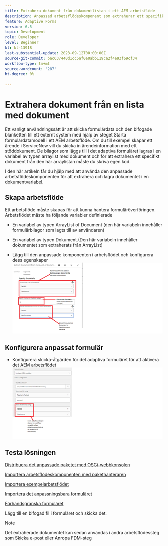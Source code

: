 ```yaml
---
title: Extrahera dokument från dokumentlistan i ett AEM arbetsflöde
description: Anpassad arbetsflödeskomponent som extraherar ett specifikt dokument från en lista med dokument
feature: Adaptive Forms
version: 6.5
topic: Development
role: Developer
level: Beginner
kt: kt-13918
last-substantial-update: 2023-09-12T00:00:00Z
source-git-commit: bac637440d1cc5af0e0abb119ca2f4e93f69cf34
workflow-type: tm+mt
source-wordcount: '287'
ht-degree: 0%

---
```


# Extrahera dokument från en lista med dokument

Ett vanligt användningssätt är att skicka formulärdata och den bifogade blanketten till ett externt system med hjälp av steget Starta formulärdatamodell i ett AEM arbetsflöde. Om du till exempel skapar ett ärende i ServiceNow vill du skicka in ärendeinformation med ett stöddokument. De bilagor som läggs till i det adaptiva formuläret lagras i en variabel av typen arraylist med dokument och för att extrahera ett specifikt dokument från den här arraylistan måste du skriva egen kod.

I den här artikeln får du hjälp med att använda den anpassade arbetsflödeskomponenten för att extrahera och lagra dokumentet i en dokumentvariabel.

## Skapa arbetsflöde

Ett arbetsflöde måste skapas för att kunna hantera formuläröverföringen. Arbetsflödet måste ha följande variabler definierade

* En variabel av typen ArrayList of Document (den här variabeln innehåller formulärbilagor som lagts till av användaren)
* En variabel av typen Dokument.(Den här variabeln innehåller dokumentet som extraherats från ArrayList)

* Lägg till den anpassade komponenten i arbetsflödet och konfigurera dess egenskaper
  ![extract-item-workflow](assets/extract-document-array-list.png)

## Konfigurera anpassat formulär

* Konfigurera skicka-åtgärden för det adaptiva formuläret för att aktivera det AEM arbetsflödet
  ![skicka-åtgärd](assets/store-attachments.png)

## Testa lösningen

[Distribuera det anpassade paketet med OSGi-webbkonsolen](assets/ExtractItemsFromArray.core-1.0.0-SNAPSHOT.jar)

[Importera arbetsflödeskomponenten med pakethanteraren](assets/Extract-item-from-documents-list.zip)

[Importera exempelarbetsflödet](assets/extract-item-sample-workflow.zip)

[Importera det anpassningsbara formuläret](assets/test-attachment-extractions-adaptive-form.zip)

[Förhandsgranska formuläret](http://localhost:4502/content/dam/formsanddocuments/testattachmentsextractions/jcr:content?wcmmode=disabled)

Lägg till en bifogad fil i formuläret och skicka det.

>[!NOTE]
>
>Det extraherade dokumentet kan sedan användas i andra arbetsflödessteg som Skicka e-post eller Anropa FDM-steg




